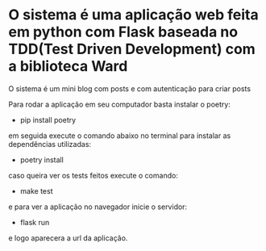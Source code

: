 # O sistema é uma aplicação web feita em python com Flask baseada no TDD(Test Driven Development) com a biblioteca Ward

O sistema é um mini blog com posts e com autenticação para criar posts

Para rodar a aplicação em seu computador basta instalar o poetry:

- pip install poetry

em seguida execute o comando abaixo no terminal para instalar as dependências utilizadas:

- poetry install

caso queira ver os tests feitos execute o comando:

- make test

e para ver a aplicação no navegador inicie o servidor:

- flask run

e logo aparecera a url da aplicação.
